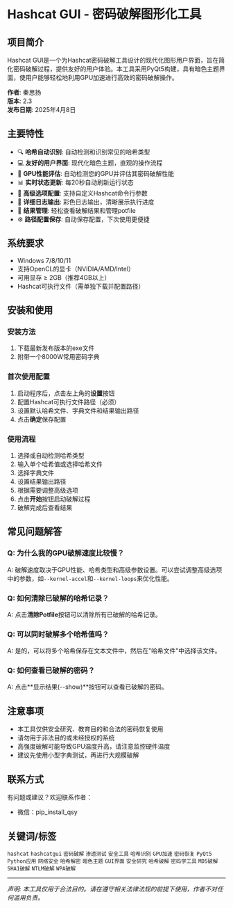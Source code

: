 
# Hashcat GUI - 密码破解图形化工具
## 项目简介

Hashcat GUI是一个为Hashcat密码破解工具设计的现代化图形用户界面，旨在简化密码破解过程，提供友好的用户体验。本工具采用PyQt5构建，具有暗色主题界面，使用户能够轻松地利用GPU加速进行高效的密码破解操作。

**作者**: 秦思扬  
**版本**: 2.3  
**发布日期**: 2025年4月8日

## 主要特性

- 🔍 **哈希自动识别**: 自动检测和识别常见的哈希类型
- 💻 **友好的用户界面**: 现代化暗色主题，直观的操作流程
- 🚀 **GPU性能评估**: 自动检测您的GPU并评估其密码破解性能
- 📊 **实时状态更新**: 每20秒自动刷新运行状态
- 🔧 **高级选项配置**: 支持自定义Hashcat命令行参数
- 📝 **详细日志输出**: 彩色日志输出，清晰展示执行进度
- 🔄 **结果管理**: 轻松查看破解结果和管理potfile
- ⚙️ **路径配置保存**: 自动保存配置，下次使用更便捷

## 系统要求

- Windows 7/8/10/11
- 支持OpenCL的显卡（NVIDIA/AMD/Intel）
- 可用显存 ≥ 2GB（推荐4GB以上）
- Hashcat可执行文件（需单独下载并配置路径）

## 安装和使用

### 安装方法

1. 下载最新发布版本的exe文件
2. 附带一个8000W常用密码字典
  

### 首次使用配置

1. 启动程序后，点击左上角的**设置**按钮
2. 配置Hashcat可执行文件路径（必须）
3. 设置默认哈希文件、字典文件和结果输出路径
4. 点击**确定**保存配置

### 使用流程

1. 选择或自动检测哈希类型
2. 输入单个哈希值或选择哈希文件
3. 选择字典文件
4. 设置结果输出路径
5. 根据需要调整高级选项
6. 点击**开始**按钮启动破解过程
7. 破解完成后查看结果

## 常见问题解答

### Q: 为什么我的GPU破解速度比较慢？
A: 破解速度取决于GPU性能、哈希类型和高级参数设置。可以尝试调整高级选项中的参数，如`--kernel-accel`和`--kernel-loops`来优化性能。

### Q: 如何清除已破解的哈希记录？
A: 点击**清除Potfile**按钮可以清除所有已破解的哈希记录。

### Q: 可以同时破解多个哈希值吗？
A: 是的，可以将多个哈希保存在文本文件中，然后在"哈希文件"中选择该文件。

### Q: 如何查看已破解的密码？
A: 点击**显示结果(--show)**按钮可以查看已破解的密码。

## 注意事项

- 本工具仅供安全研究、教育目的和合法的密码恢复使用
- 请勿用于非法目的或未经授权的系统
- 高强度破解可能导致GPU温度升高，请注意监控硬件温度
- 建议先使用小型字典测试，再进行大规模破解

## 联系方式

有问题或建议？欢迎联系作者：
- 微信：pip_install_qsy


## 关键词/标签

`hashcat` `hashcatgui` `密码破解` `渗透测试` `安全工具` `哈希识别` `GPU加速` `密码恢复` `PyQt5` `Python应用` `网络安全` `哈希解密` `暗色主题` `GUI界面` `安全研究` `哈希破解` `密码学工具` `MD5破解` `SHA1破解` `NTLM破解` `WPA破解`

---

*声明: 本工具仅用于合法目的。请在遵守相关法律法规的前提下使用，作者不对任何滥用负责。*

